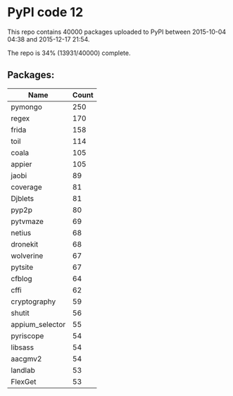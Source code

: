 # PyPI code 12

This repo contains 40000 packages uploaded to PyPI between 
2015-10-04 04:38 and 2015-12-17 21:54.

The repo is 34% (13931/40000) complete.

## Packages:

| Name  | Count |
| ----- | ----- |
| pymongo | 250 |
| regex | 170 |
| frida | 158 |
| toil | 114 |
| coala | 105 |
| appier | 105 |
| jaobi | 89 |
| coverage | 81 |
| Djblets | 81 |
| pyp2p | 80 |
| pytvmaze | 69 |
| netius | 68 |
| dronekit | 68 |
| wolverine | 67 |
| pytsite | 67 |
| cfblog | 64 |
| cffi | 62 |
| cryptography | 59 |
| shutit | 56 |
| appium_selector | 55 |
| pyriscope | 54 |
| libsass | 54 |
| aacgmv2 | 54 |
| landlab | 53 |
| FlexGet | 53 |


